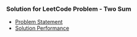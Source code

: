 ### Solution for LeetCode Problem - Two Sum
* [Problem Statement](https://leetcode.com/problems/two-sum/ "Two Sum")
* [Solution Performance](https://leetcode.com/submissions/detail/614055246/ "Solution Performance")
